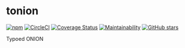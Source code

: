 # tonion

[![npm](https://img.shields.io/npm/v/tonion.svg)](https://www.npmjs.com/package/tonion)
[![CircleCI](https://circleci.com/gh/rosylilly/tonion.svg?style=shield)](https://circleci.com/gh/rosylilly/tonion)
[![Coverage Status](https://coveralls.io/repos/github/rosylilly/tonion/badge.svg?branch=master)](https://coveralls.io/github/rosylilly/tonion?branch=master)
[![Maintainability](https://api.codeclimate.com/v1/badges/5cc367b79fa1648922f1/maintainability)](https://codeclimate.com/github/rosylilly/tonion/maintainability)
[![GitHub stars](https://img.shields.io/github/stars/rosylilly/tonion.svg)](https://github.com/rosylilly/tonion/stargazers)

Typoed ONION
